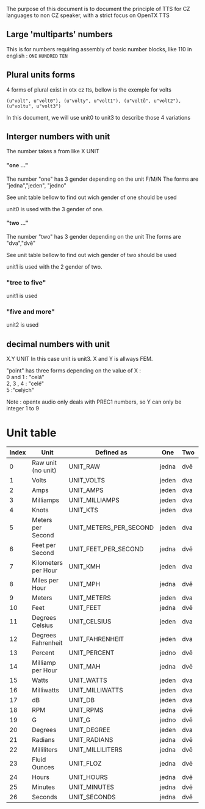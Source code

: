 The purpose of this document is to document the principle of TTS for CZ languages to non CZ speaker, with a strict focus on OpenTX TTS

## Large 'multiparts' numbers
This is for numbers requiring assembly of basic number blocks, like 110 in english : `ONE` `HUNDRED` `TEN`

## Plural units forms

4 forms of plural exist in otx cz tts, bellow is the exemple for volts

`(u"volt", u"volt0"), (u"volty", u"volt1"), (u"voltů", u"volt2"),(u"voltu", u"volt3")`

In this document, we will use unit0 to unit3 to describe those 4 variations

## Interger numbers with unit

The number takes a from like X UNIT

#### "one ..."
The number "one" has 3 gender depending on the unit F/M/N
The forms are "jedna","jeden", "jedno"

See unit table bellow to find out wich gender of one should be used

unit0 is used with the 3 gender of one.

#### "two ..."
The number "two" has 3 gender depending on the unit
The forms are  "dva","dvě"

See unit table bellow to find out wich gender of two should be used

unit1 is used with the 2 gender of two.

### "tree to five"

unit1 is used

### "five and more"

unit2 is used


## decimal numbers with unit
X.Y UNIT
In this case unit is unit3. X and Y is allways FEM.

"point" has three forms depending on the value of X :  
0 and 1 : "celá"  
2, 3 , 4 : "celé"  
5 :"celých"  

Note : opentx audio only deals with PREC1 numbers, so Y can only be integer 1 to 9

# Unit table

| Index  | Unit            | Defined as             | One     | Two   | Gender
| --- | ---                |---                     |---      |---    |---
| 0   | Raw unit (no unit) | UNIT_RAW               | jedna   | dvě   | Female
| 1   | Volts              | UNIT_VOLTS             | jeden   | dva   | Male
| 2   | Amps               | UNIT_AMPS              | jeden   | dva   | Male
| 3   | Milliamps          | UNIT_MILLIAMPS         | jeden   | dva   | Male
| 4   | Knots              | UNIT_KTS               | jeden   | dva   | Male
| 5   | Meters per Second  | UNIT_METERS_PER_SECOND | jeden   | dva   | Male
| 6   | Feet per Second    | UNIT_FEET_PER_SECOND   | jedna   | dvě   | Female
| 7   | Kilometers per Hour| UNIT_KMH               | jeden   | dva   | Male
| 8   | Miles per Hour     | UNIT_MPH               | jedna   | dvě   | Female
| 9   | Meters             | UNIT_METERS            | jeden   | dva   | Male
| 10  | Feet               | UNIT_FEET              | jedna   | dvě   | Female
| 11  | Degrees Celsius    | UNIT_CELSIUS           | jeden   | dva   | Male
| 12  | Degrees Fahrenheit | UNIT_FAHRENHEIT        | jeden   | dva   | Male
| 13  | Percent            | UNIT_PERCENT           | jedno   | dvě   | Neutral
| 14  | Milliamp per Hour  | UNIT_MAH               | jedna   | dvě   | Female
| 15  | Watts              | UNIT_WATTS             | jeden   | dva   | Male
| 16  | Milliwatts         | UNIT_MILLIWATTS        | jeden   | dva   | Male
| 17  | dB                 | UNIT_DB                | jeden   | dva   | Male
| 18  | RPM                | UNIT_RPMS              | jedna   | dvě   | Female
| 19  | G                  | UNIT_G                 | jedno   | dvě   | Neutral
| 20  | Degrees            | UNIT_DEGREE            | jeden   | dva   | Male
| 21  | Radians            | UNIT_RADIANS           | jedna   | dvě   | Female
| 22  | Milliliters        | UNIT_MILLILITERS       | jedna   | dvě   | Female
| 23  | Fluid Ounces       | UNIT_FLOZ              | jedna   | dvě   | Female
| 24  | Hours              | UNIT_HOURS             | jedna   | dvě   | Female
| 25  | Minutes            | UNIT_MINUTES           | jedna   | dvě   | Female
| 26  | Seconds            | UNIT_SECONDS           | jedna   | dvě   | Female
